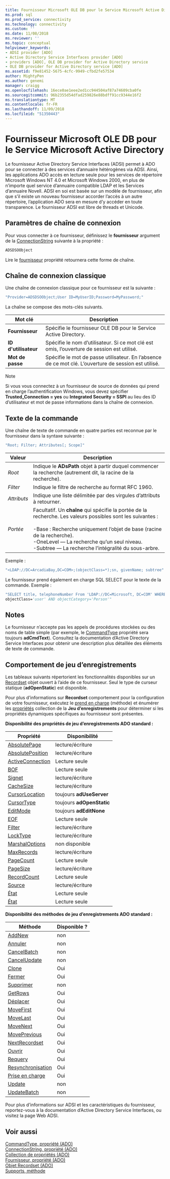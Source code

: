 ```yaml
---
title: Fournisseur Microsoft OLE DB pour le Service Microsoft Active Directory | Microsoft Docs
ms.prod: sql
ms.prod_service: connectivity
ms.technology: connectivity
ms.custom: ''
ms.date: 11/08/2018
ms.reviewer: ''
ms.topic: conceptual
helpviewer_keywords:
- ADSI provider [ADO]
- Active Directory Service Interfaces provider [ADO]
- providers [ADO], OLE DB provider for Active Directory service
- OLE DB provider for Active Directory service [ADO]
ms.assetid: f9e81452-5675-4cfc-9949-cfbd2fe57534
author: MightyPen
ms.author: genemi
manager: craigg
ms.openlocfilehash: 16ece0ae1eee2ed1cc944504af87a74609cba0fe
ms.sourcegitcommit: 96b2355d54dfad259826e88bdff91cc9344e16f2
ms.translationtype: MT
ms.contentlocale: fr-FR
ms.lasthandoff: 11/09/2018
ms.locfileid: "51350443"
---
```

# <a name="microsoft-ole-db-provider-for-microsoft-active-directory-service"></a>Fournisseur Microsoft OLE DB pour le Service Microsoft Active Directory
Le fournisseur Active Directory Service Interfaces (ADSI) permet à ADO pour se connecter à des services d’annuaire hétérogènes via ADSI. Ainsi, les applications ADO accès en lecture seule pour les services de répertoire Microsoft Windows NT 4.0 et Microsoft Windows 2000, en plus de n’importe quel service d’annuaire compatible LDAP et les Services d’annuaire Novell. ADSI en soi est basée sur un modèle de fournisseur, afin que s’il existe un nouveau fournisseur accorder l’accès à un autre répertoire, l’application ADO sera en mesure d’y accéder en toute transparence. Le fournisseur ADSI est libre de threads et Unicode.  
  
## <a name="connection-string-parameters"></a>Paramètres de chaîne de connexion  
 Pour vous connecter à ce fournisseur, définissez le **fournisseur** argument de la [ConnectionString](../../../ado/reference/ado-api/connectionstring-property-ado.md) suivante à la propriété :  
  
```vb
ADSDSOObject  
```  
  
 Lire le [fournisseur](../../../ado/reference/ado-api/provider-property-ado.md) propriété retournera cette forme de chaîne.  
  
## <a name="typical-connection-string"></a>Chaîne de connexion classique  
 Une chaîne de connexion classique pour ce fournisseur est la suivante :  
  
```vb
"Provider=ADSDSOObject;User ID=MyUserID;Password=MyPassword;"  
```  
  
 La chaîne se compose des mots-clés suivants.  
  
|Mot clé|Description|  
|-------------|-----------------|  
|**Fournisseur**|Spécifie le fournisseur OLE DB pour le Service Active Directory.|  
|**ID d'utilisateur**|Spécifie le nom d’utilisateur. Si ce mot clé est omis, l’ouverture de session est utilisé.|  
|**Mot de passe**|Spécifie le mot de passe utilisateur. En l’absence de ce mot clé. L’ouverture de session est utilisé.|  
  
> [!NOTE]
>  Si vous vous connectez à un fournisseur de source de données qui prend en charge l’authentification Windows, vous devez spécifier **Trusted_Connection = yes** ou **Integrated Security = SSPI** au lieu des ID d’utilisateur et mot de passe informations dans la chaîne de connexion.  
  
## <a name="command-text"></a>Texte de la commande  
 Une chaîne de texte de commande en quatre parties est reconnue par le fournisseur dans la syntaxe suivante :  
  
```vb
"Root; Filter; Attributes[; Scope]"  
```  
  
|Valeur|Description|  
|-----------|-----------------|  
|*Root*|Indique le **ADsPath** objet à partir duquel commencer la recherche (autrement dit, la racine de la recherche).|  
|*Filter*|Indique le filtre de recherche au format RFC 1960.|  
|*Attributs*|Indique une liste délimitée par des virgules d’attributs à retourner.|  
|*Portée*|Facultatif. Un **chaîne** qui spécifie la portée de la recherche. Les valeurs possibles sont les suivantes :<br /><br /> -Base : Recherche uniquement l’objet de base (racine de la recherche).<br />-OneLevel — La recherche qu’un seul niveau.<br />-Subtree — La recherche l’intégralité du sous-arbre.|  
  
 Exemple :  
  
```vb
"<LDAP://DC=ArcadiaBay,DC=COM>;(objectClass=*);sn, givenName; subtree"  
```  
  
 Le fournisseur prend également en charge SQL SELECT pour le texte de la commande. Exemple :  
  
```vb
"SELECT title, telephoneNumber From 'LDAP://DC=Microsoft, DC=COM' WHERE   
objectClass='user' AND objectCategory='Person'"  
```  
  
## <a name="remarks"></a>Notes  
 Le fournisseur n’accepte pas les appels de procédures stockées ou des noms de table simple (par exemple, le [CommandType](../../../ado/reference/ado-api/commandtype-property-ado.md) propriété sera toujours **adCmdText**). Consultez la documentation d’Active Directory Service Interfaces pour obtenir une description plus détaillée des éléments de texte de commande.  
  
## <a name="recordset-behavior"></a>Comportement de jeu d’enregistrements  
 Les tableaux suivants répertorient les fonctionnalités disponibles sur un [Recordset](../../../ado/reference/ado-api/recordset-object-ado.md) objet ouvert à l’aide de ce fournisseur. Seul le type de curseur statique (**adOpenStatic**) est disponible.  
  
 Pour plus d’informations sur **Recordset** comportement pour la configuration de votre fournisseur, exécutez le [prend en charge](../../../ado/reference/ado-api/supports-method.md) (méthode) et énumérer les [propriétés](../../../ado/reference/ado-api/properties-collection-ado.md) collection de la  **Jeu d’enregistrements** pour déterminer si les propriétés dynamiques spécifiques au fournisseur sont présentes.  
  
 **Disponibilité des propriétés de jeu d’enregistrements ADO standard :**  
  
|Propriété|Disponibilité|  
|--------------|------------------|  
|[AbsolutePage](../../../ado/reference/ado-api/absolutepage-property-ado.md)|lecture/écriture|  
|[AbsolutePosition](../../../ado/reference/ado-api/absoluteposition-property-ado.md)|lecture/écriture|  
|[ActiveConnection](../../../ado/reference/ado-api/activeconnection-property-ado.md)|Lecture seule|  
|[BOF](../../../ado/reference/ado-api/bof-eof-properties-ado.md)|Lecture seule|  
|[Signet](../../../ado/reference/ado-api/bookmark-property-ado.md)|lecture/écriture|  
|[CacheSize](../../../ado/reference/ado-api/cachesize-property-ado.md)|lecture/écriture|  
|[CursorLocation](../../../ado/reference/ado-api/cursorlocation-property-ado.md)|toujours **adUseServer**|  
|[CursorType](../../../ado/reference/ado-api/cursortype-property-ado.md)|toujours **adOpenStatic**|  
|[EditMode](../../../ado/reference/ado-api/editmode-property.md)|toujours **adEditNone**|  
|[EOF](../../../ado/reference/ado-api/bof-eof-properties-ado.md)|Lecture seule|  
|[Filter](../../../ado/reference/ado-api/filter-property.md)|lecture/écriture|  
|[LockType](../../../ado/reference/ado-api/locktype-property-ado.md)|lecture/écriture|  
|[MarshalOptions](../../../ado/reference/ado-api/marshaloptions-property-ado.md)|non disponible|  
|[MaxRecords](../../../ado/reference/ado-api/maxrecords-property-ado.md)|lecture/écriture|  
|[PageCount](../../../ado/reference/ado-api/pagecount-property-ado.md)|Lecture seule|  
|[PageSize](../../../ado/reference/ado-api/pagesize-property-ado.md)|lecture/écriture|  
|[RecordCount](../../../ado/reference/ado-api/recordcount-property-ado.md)|Lecture seule|  
|[Source](../../../ado/reference/ado-api/source-property-ado-recordset.md)|lecture/écriture|  
|[État](../../../ado/reference/ado-api/state-property-ado.md)|Lecture seule|  
|[État](../../../ado/reference/ado-api/status-property-ado-recordset.md)|Lecture seule|  
  
 **Disponibilité des méthodes de jeu d’enregistrements ADO standard :**  
  
|Méthode|Disponible ?|  
|------------|----------------|  
|[AddNew](../../../ado/reference/ado-api/addnew-method-ado.md)|non|  
|[Annuler](../../../ado/reference/ado-api/cancel-method-ado.md)|non|  
|[CancelBatch](../../../ado/reference/ado-api/cancelbatch-method-ado.md)|non|  
|[CancelUpdate](../../../ado/reference/ado-api/cancelupdate-method-ado.md)|non|  
|[Clone](../../../ado/reference/ado-api/clone-method-ado.md)|Oui|  
|[Fermer](../../../ado/reference/ado-api/close-method-ado.md)|Oui|  
|[Supprimer](../../../ado/reference/ado-api/delete-method-ado-recordset.md)|non|  
|[GetRows](../../../ado/reference/ado-api/getrows-method-ado.md)|Oui|  
|[Déplacer](../../../ado/reference/ado-api/move-method-ado.md)|Oui|  
|[MoveFirst](../../../ado/reference/ado-api/movefirst-movelast-movenext-and-moveprevious-methods-ado.md)|Oui|  
|[MoveLast](../../../ado/reference/ado-api/movefirst-movelast-movenext-and-moveprevious-methods-ado.md)|Oui|  
|[MoveNext](../../../ado/reference/ado-api/movefirst-movelast-movenext-and-moveprevious-methods-ado.md)|Oui|  
|[MovePrevious](../../../ado/reference/ado-api/movefirst-movelast-movenext-and-moveprevious-methods-ado.md)|Oui|  
|[NextRecordset](../../../ado/reference/ado-api/nextrecordset-method-ado.md)|Oui|  
|[Ouvrir](../../../ado/reference/ado-api/open-method-ado-recordset.md)|Oui|  
|[Requery](../../../ado/reference/ado-api/requery-method.md)|Oui|  
|[Resynchronisation](../../../ado/reference/ado-api/resync-method.md)|Oui|  
|[Prise en charge](../../../ado/reference/ado-api/supports-method.md)|Oui|  
|[Update](../../../ado/reference/ado-api/update-method.md)|non|  
|[UpdateBatch](../../../ado/reference/ado-api/updatebatch-method.md)|non|  
  
 Pour plus d’informations sur ADSI et les caractéristiques du fournisseur, reportez-vous à la documentation d’Active Directory Service Interfaces, ou visitez la page Web ADSI.  
  
## <a name="see-also"></a>Voir aussi  
 [CommandType, propriété (ADO)](../../../ado/reference/ado-api/commandtype-property-ado.md)   
 [ConnectionString, propriété (ADO)](../../../ado/reference/ado-api/connectionstring-property-ado.md)   
 [Collection de propriétés (ADO)](../../../ado/reference/ado-api/properties-collection-ado.md)   
 [Fournisseur, propriété (ADO)](../../../ado/reference/ado-api/provider-property-ado.md)   
 [Objet Recordset (ADO)](../../../ado/reference/ado-api/recordset-object-ado.md)   
 [Supports, méthode](../../../ado/reference/ado-api/supports-method.md)
